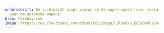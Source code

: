 ```yaml
---
onderschrift: De luchtmacht loopt voorop in de wapen speed race, vooral als het
  gaat om autonome wapens.
bron: Pixabay.com
image: https://res.cloudinary.com/ddio9vlzi/image/upload/v1680936062/sciencegeek/posts/wapens-luchtmacht-defensie.jpg
---
```

